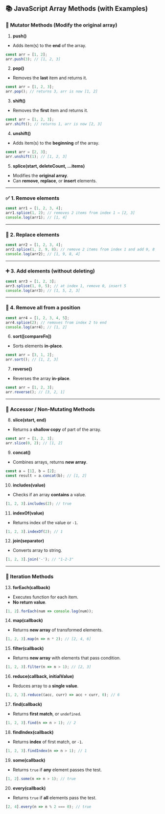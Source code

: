 ## 📚 JavaScript Array Methods (with Examples)

### 🔁 **Mutator Methods** (Modify the original array)

1. **push()**

* Adds item(s) to the **end** of the array.

```js
const arr = [1, 2];
arr.push(3); // [1, 2, 3]
```

2. **pop()**

* Removes the **last** item and returns it.

```js
const arr = [1, 2, 3];
arr.pop(); // returns 3, arr is now [1, 2]
```

3. **shift()**

* Removes the **first** item and returns it.

```js
const arr = [1, 2, 3];
arr.shift(); // returns 1, arr is now [2, 3]
```

4. **unshift()**

* Adds item(s) to the **beginning** of the array.

```js
const arr = [2, 3];
arr.unshift(1); // [1, 2, 3]
```


5. **splice(start, deleteCount, ...items)**

* Modifies the **original array**.
* Can **remove**, **replace**, or **insert** elements.

---

### ✅ 1. **Remove elements**

```js
const arr1 = [1, 2, 3, 4];
arr1.splice(1, 2); // removes 2 items from index 1 → [2, 3]
console.log(arr1); // [1, 4]
```

---

### 🔁 2. **Replace elements**

```js
const arr2 = [1, 2, 3, 4];
arr2.splice(1, 2, 9, 8); // remove 2 items from index 1 and add 9, 8
console.log(arr2); // [1, 9, 8, 4]
```

---

### ➕ 3. **Add elements (without deleting)**

```js
const arr3 = [1, 2, 3];
arr3.splice(1, 0, 5); // at index 1, remove 0, insert 5
console.log(arr3); // [1, 5, 2, 3]
```

---

### 🧪 4. **Remove all from a position**

```js
const arr4 = [1, 2, 3, 4, 5];
arr4.splice(2); // removes from index 2 to end
console.log(arr4); // [1, 2]
```


6. **sort(\[compareFn])**

* Sorts elements **in-place**.

```js
const arr = [3, 1, 2];
arr.sort(); // [1, 2, 3]
```

7. **reverse()**

* Reverses the array **in-place**.

```js
const arr = [1, 2, 3];
arr.reverse(); // [3, 2, 1]
```

---

### 🧪 **Accessor / Non-Mutating Methods**

8. **slice(start, end)**

* Returns a **shallow copy** of part of the array.

```js
const arr = [1, 2, 3];
arr.slice(0, 2); // [1, 2]
```

9. **concat()**

* Combines arrays, returns **new array**.

```js
const a = [1], b = [2];
const result = a.concat(b); // [1, 2]
```

10. **includes(value)**

* Checks if an array **contains** a value.

```js
[1, 2, 3].includes(2); // true
```

11. **indexOf(value)**

* Returns index of the value or `-1`.

```js
[1, 2, 3].indexOf(2); // 1
```

12. **join(separator)**

* Converts array to string.

```js
[1, 2, 3].join('-'); // "1-2-3"
```

---

### 🔄 **Iteration Methods**

13. **forEach(callback)**

* Executes function for each item.
* **No return value**.

```js
[1, 2].forEach(num => console.log(num));
```

14. **map(callback)**

* Returns **new array** of transformed elements.

```js
[1, 2, 3].map(n => n * 2); // [2, 4, 6]
```

15. **filter(callback)**

* Returns **new array** with elements that pass condition.

```js
[1, 2, 3].filter(n => n > 1); // [2, 3]
```

16. **reduce(callback, initialValue)**

* Reduces array to a **single value**.

```js
[1, 2, 3].reduce((acc, curr) => acc + curr, 0); // 6
```

17. **find(callback)**

* Returns **first match**, or `undefined`.

```js
[1, 2, 3].find(n => n > 1); // 2
```

18. **findIndex(callback)**

* Returns **index** of first match, or `-1`.

```js
[1, 2, 3].findIndex(n => n > 1); // 1
```

19. **some(callback)**

* Returns `true` if **any** element passes the test.

```js
[1, 2].some(n => n > 1); // true
```

20. **every(callback)**

* Returns `true` if **all** elements pass the test.

```js
[2, 4].every(n => n % 2 === 0); // true
```


